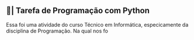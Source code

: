 ## 📄| Tarefa de Programação com Python
 
   Essa foi uma atividade do curso Técnico em Informática, especicamente da disciplina de Programação. Na qual nos fo
